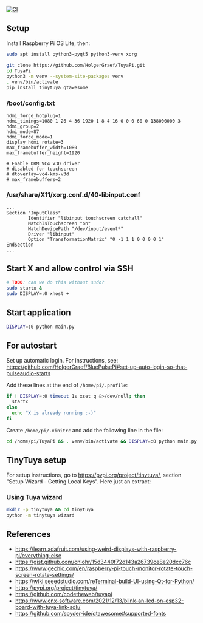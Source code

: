 [![CI](https://github.com/hgrf/TuyaPi/actions/workflows/ci.yml/badge.svg)](https://github.com/hgrf/TuyaPi/actions/workflows/ci.yml)

## Setup

Install Raspberry Pi OS Lite, then:

```sh
sudo apt install python3-pyqt5 python3-venv xorg

git clone https://github.com/HolgerGraef/TuyaPi.git
cd TuyaPi
python3 -m venv --system-site-packages venv
. venv/bin/activate
pip install tinytuya qtawesome
```

### /boot/config.txt

```
hdmi_force_hotplug=1
hdmi_timings=1080 1 26 4 36 1920 1 8 4 16 0 0 0 60 0 138000000 3
hdmi_group=2
hdmi_mode=87
hdmi_force_mode=1
display_hdmi_rotate=3
max_framebuffer_width=1080
max_framebuffer_height=1920

# Enable DRM VC4 V3D driver
# disabled for touchscreen
# dtoverlay=vc4-kms-v3d
# max_framebuffers=2
```

### /usr/share/X11/xorg.conf.d/40-libinput.conf

```
...
Section "InputClass"
        Identifier "libinput touchscreen catchall"
        MatchIsTouchscreen "on"
        MatchDevicePath "/dev/input/event*"
        Driver "libinput"
        Option "TransformationMatrix" "0 -1 1 1 0 0 0 0 1"
EndSection
...
```

## Start X and allow control via SSH

```sh
# TODO: can we do this without sudo?
sudo startx &
sudo DISPLAY=:0 xhost +
```

## Start application

```sh
DISPLAY=:0 python main.py
```

## For autostart

Set up automatic login. For instructions, see:
https://github.com/HolgerGraef/BluePulsePi#set-up-auto-login-so-that-pulseaudio-starts

Add these lines at the end of `/home/pi/.profile`:

```sh
if ! DISPLAY=:0 timeout 1s xset q &>/dev/null; then
  startx
else
  echo "X is already running :-)"
fi
```

Create `/home/pi/.xinitrc` and add the following line in the file:

```sh
cd /home/pi/TuyaPi && . venv/bin/activate && DISPLAY=:0 python main.py
```

## TinyTuya setup

For setup instructions, go to https://pypi.org/project/tinytuya/, section "Setup Wizard - Getting Local Keys".
Here just an extract:

### Using Tuya wizard

```sh
mkdir -p tinytuya && cd tinytuya
python -m tinytuya wizard
```

## References

- https://learn.adafruit.com/using-weird-displays-with-raspberry-pi/everything-else
- https://gist.github.com/cnlohr/15d3440f72d143a26739ce8e20dcc76c
- https://www.gechic.com/en/raspberry-pi-touch-monitor-rotate-touch-screen-rotate-settings/
- https://wiki.seeedstudio.com/reTerminal-build-UI-using-Qt-for-Python/
- https://pypi.org/project/tinytuya/
- https://github.com/codetheweb/tuyapi
- https://www.cnx-software.com/2021/12/13/blink-an-led-on-esp32-board-with-tuya-link-sdk/
- https://github.com/spyder-ide/qtawesome#supported-fonts
